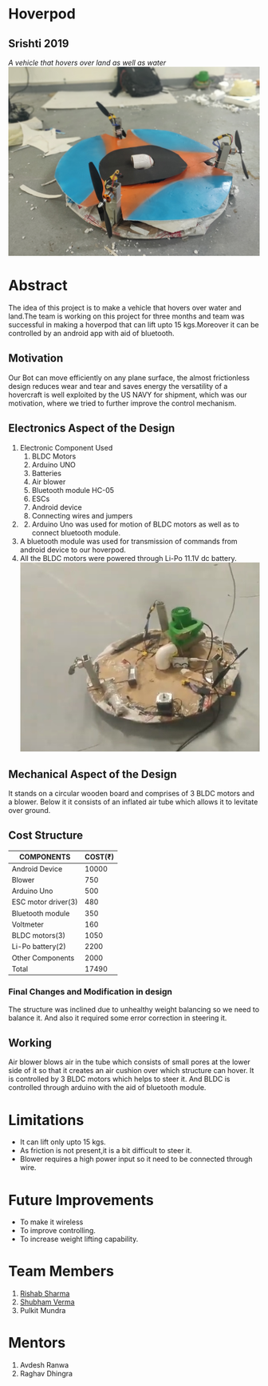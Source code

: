 # Hoverpod
## Srishti 2019
_A vehicle that hovers over land as well as water_
![bot1](https://github.com/shubhamverma989630/Hoverpod/blob/master/IMG_20190308_003335_Bokeh.jpg)
# Abstract
The idea of this project is to make a vehicle that hovers over water and land.The team is working on this project for three months and team was successful in making a hoverpod that can lift upto 15 kgs.Moreover it can be controlled by an android app with aid of bluetooth.

## Motivation
Our Bot can move efficiently on any plane surface, the almost frictionless design reduces wear and tear and saves energy the versatility of a hovercraft is well exploited by the US NAVY for shipment, which was our motivation, where we tried to further improve the control mechanism.

## Electronics Aspect of the Design 
1. Electronic Component Used
     1. BLDC Motors
     2. Arduino UNO
     3. Batteries
     4. Air blower 
     5. Bluetooth module HC-05
     6. ESCs
     7. Android device
     8. Connecting wires and jumpers
2. 2. Arduino Uno was used for motion of BLDC motors as well as to connect bluetooth module.
3. A bluetooth module was used for transmission of commands from android device to our hoverpod.  
4. All the BLDC motors were powered through Li-Po 11.1V dc battery.
![circuit](https://github.com/shubhamverma989630/Hoverpod/blob/master/Electronic%20compo.jpg)



## Mechanical Aspect of the Design
It stands on a circular wooden board and comprises of 3 BLDC motors and a blower. Below it it consists of an inflated air tube which allows it to levitate over ground.


## Cost Structure
|COMPONENTS | COST(₹)|
|----|------|
|Android Device|10000|
|Blower|750|
|Arduino Uno|500|
|ESC motor driver(3)|480|
|Bluetooth module|350|
|Voltmeter|160|
|BLDC motors(3)|1050|
|Li-Po battery(2)|2200|
|Other Components|2000|
|Total|17490|

###  Final Changes and Modification in design
The structure was inclined due to unhealthy weight balancing so we need to balance it. And also it required some error correction in steering it.

## Working
Air blower blows air in the tube which consists of small pores at the lower side of it so that it creates an air cushion over which structure can hover. It is controlled by 3 BLDC motors which helps to steer it. And BLDC is controlled through arduino with the aid of bluetooth module. 

 # Limitations
 - It can lift only upto 15 kgs.
 - As friction is not present,it is a bit difficult to steer it.
 - Blower requires a high power input so it need to be connected through wire.
 # Future Improvements
 - To make it wireless
 - To improve controlling.
 - To increase weight lifting capability.

# Team Members

1. [Rishab Sharma](https://github.com/rishabh0203iitr)
2. [Shubham Verma](https://github.com/shubhamverma989630)
3. Pulkit Mundra
# Mentors

1. Avdesh Ranwa
2. Raghav Dhingra



